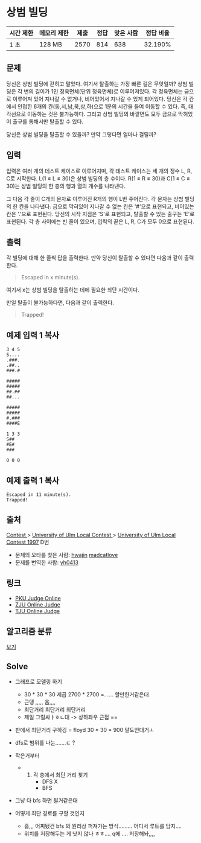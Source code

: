 # 상범 빌딩

| 시간 제한 | 메모리 제한 | 제출 | 정답 | 맞은 사람 | 정답 비율 |
| --------- | ----------- | ---- | ---- | --------- | --------- |
| 1 초      | 128 MB      | 2570 | 814  | 638       | 32.190%   |

## 문제

당신은 상범 빌딩에 갇히고 말았다. 여기서 탈출하는 가장 빠른 길은 무엇일까? 상범 빌딩은 각 변의 길이가 1인 정육면체(단위 정육면체)로 이루어져있다. 각 정육면체는 금으로 이루어져 있어 지나갈 수 없거나, 비어있어서 지나갈 수 있게 되어있다. 당신은 각 칸에서 인접한 6개의 칸(동,서,남,북,상,하)으로 1분의 시간을 들여 이동할 수 있다. 즉, 대각선으로 이동하는 것은 불가능하다. 그리고 상범 빌딩의 바깥면도 모두 금으로 막혀있어 출구를 통해서만 탈출할 수 있다.

당신은 상범 빌딩을 탈출할 수 있을까? 만약 그렇다면 얼마나 걸릴까?

## 입력

입력은 여러 개의 테스트 케이스로 이루어지며, 각 테스트 케이스는 세 개의 정수 L, R, C로 시작한다. L(1 ≤ L ≤ 30)은 상범 빌딩의 층 수이다. R(1 ≤ R ≤ 30)과 C(1 ≤ C ≤ 30)는 상범 빌딩의 한 층의 행과 열의 개수를 나타낸다.

그 다음 각 줄이 C개의 문자로 이루어진 R개의 행이 L번 주어진다. 각 문자는 상범 빌딩의 한 칸을 나타낸다. 금으로 막혀있어 지나갈 수 없는 칸은 '#'으로 표현되고, 비어있는 칸은 '.'으로 표현된다. 당신의 시작 지점은 'S'로 표현되고, 탈출할 수 있는 출구는 'E'로 표현된다. 각 층 사이에는 빈 줄이 있으며, 입력의 끝은 L, R, C가 모두 0으로 표현된다.

## 출력

각 빌딩에 대해 한 줄씩 답을 출력한다. 만약 당신이 탈출할 수 있다면 다음과 같이 출력한다.

> Escaped in x minute(s).

여기서 x는 상범 빌딩을 탈출하는 데에 필요한 최단 시간이다.

만일 탈출이 불가능하다면, 다음과 같이 출력한다.

> Trapped!

## 예제 입력 1 복사

```
3 4 5
S....
.###.
.##..
###.#

#####
#####
##.##
##...

#####
#####
#.###
####E

1 3 3
S##
#E#
###

0 0 0
```

## 예제 출력 1 복사

```
Escaped in 11 minute(s).
Trapped!
```

## 출처

[Contest ](https://www.acmicpc.net/category/45)> [University of Ulm Local Contest ](https://www.acmicpc.net/category/170)> [University of Ulm Local Contest 1997](https://www.acmicpc.net/category/detail/756) D번

- 문제의 오타를 찾은 사람: [hwajin](https://www.acmicpc.net/user/hwajin) [madcatlove](https://www.acmicpc.net/user/madcatlove)
- 문제를 번역한 사람: [yh0413](https://www.acmicpc.net/user/yh0413)

## 링크

- [PKU Judge Online](http://poj.org/problem?id=2251)
- [ZJU Online Judge](http://acm.zju.edu.cn/onlinejudge/showProblem.do?problemCode=1940)
- [TJU Online Judge](http://acm.tju.edu.cn/toj/showp1140.html)

## 알고리즘 분류

[보기](https://www.acmicpc.net/problem/6593#)



## Solve

- 그래프로 모델링 하기 
  -  30 * 30 * 30 제곱 2700 * 2700 =. .... 할만한거같은대 
  - 근뎅 ,,,,, 음,,,, 
  - 최단거리 최단거리 최단거리 
  - 제일 그럴싸ㅏㅎㄴ대  -> 상하좌우 근접 == 
- 판에서 최단거리 구하깅 = floyd 30 * 30 = 900 말도안대거ㅗ 



- dfs로 범위를 나눈…….ㄷ ? 



- 작은거부터 
  - 1. 각 층에서 최단 거리 찾기 
       - DFS X
       - BFS 
- 그냥 다 bfs 하면 될거같은대 
- 어떻게 최단 경로를 구할 것인지
  - 흠,,, 어찌됐건 bfs 의 원리상 퍼져가는 방식……… 어디서 루트를 담지…. 
  - 위치를 저장해두는 게 낫지 않나 ㅎㅎ…. q에 …. 저장해놔,,,, 